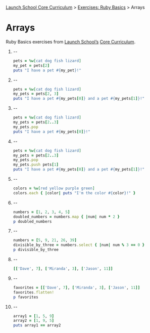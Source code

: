[Launch School Core Curriculum][readme] >
[Exercises: Ruby Basics][ruby-basics] >
Arrays

# Arrays

Ruby Basics exercises from [Launch School’s][launch-school] [Core Curriculum][core-curriculum].

1.  --
    ```ruby
    pets = %w[cat dog fish lizard]
    my_pet = pets[2]
    puts "I have a pet #{my_pet}!"
    ```
2.  --
    ```ruby
    pets = %w[cat dog fish lizard]
    my_pets = pets[2, 3]
    puts "I have a pet #{my_pets[0]} and a pet #{my_pets[1]}!"
    ```
3.  --
    ```ruby
    pets = %w[cat dog fish lizard]
    my_pets = pets[2..3]
    my_pets.pop
    puts "I have a pet #{my_pets[0]}!"
    ```
4.  --
    ```ruby
    pets = %w[cat dog fish lizard]
    my_pets = pets[2..3]
    my_pets.pop
    my_pets.push pets[1]
    puts "I have a pet #{my_pets[0]} and a pet #{my_pets[1]}!"
    ```
5.  --
    ```ruby
    colors = %w[red yellow purple green]
    colors.each { |color| puts "I'm the color #{color}!" }
    ```
6.  --
    ```ruby
    numbers = [1, 2, 3, 4, 5]
    doubled_numbers = numbers.map { |num| num * 2 }
    p doubled_numbers
    ```
7.  --
    ```ruby
    numbers = [5, 9, 21, 26, 39]
    divisible_by_three = numbers.select { |num| num % 3 == 0 }
    p divisible_by_three
    ```
8.  --
    ```ruby
    [['Dave', 7], ['Miranda', 3], ['Jason', 11]]
    ```
9.  --
    ```ruby
    favorites = [['Dave', 7], ['Miranda', 3], ['Jason', 11]]
    favorites.flatten!
    p favorites
    ```
10. --
    ```ruby
    array1 = [1, 5, 9]
    array2 = [1, 9, 5]
    puts array1 == array2
    ```

[readme]: /README.md
[ruby-basics]: ruby-basics-contents.md
[core-curriculum]: https://launchschool.com/courses
[launch-school]: https://launchschool.com
